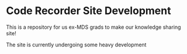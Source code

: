 Code Recorder Site Development
===

This is a repository for us ex-MDS grads to make our knowledge sharing site!

The site is currently undergoing some heavy development